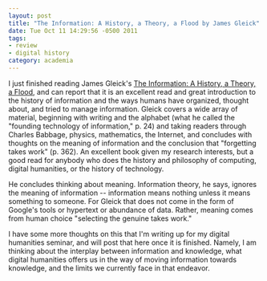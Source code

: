 ```yaml
---
layout: post
title: "The Information: A History, a Theory, a Flood by James Gleick"
date: Tue Oct 11 14:29:56 -0500 2011
tags:
- review
- digital history
category: academia
---
```


I just finished reading James Gleick's [The Information: A History, a Theory, a
Flood](http://around.com/the-information), and can report that it is an excellent
read and great introduction to the history of information and the ways humans have
organized, thought about, and tried to manage information. Gleick covers a wide array
of material, beginning with writing and the alphabet (what he called the "founding
technology of information," p. 24) and taking readers through Charles Babbage,
physics, mathematics, the Internet, and concludes with thoughts on the meaning of information and
the conclusion that "forgetting takes work" (p. 362). An excellent book given my
research interests, but a good read for anybody who does the history and philosophy
of computing, digital humanities, or the history of technology.

He concludes thinking about meaning. Information theory, he says, ignores the meaning
of information -- information means nothing unless it means something to someone. For
Gleick that does not come in the form of Google's tools or hypertext or abundance of
data. Rather, meaning comes from human choice "selecting the genuine takes work."

I have some more thoughts on this that I'm writing up for my digital humanities
seminar, and will post that here once it is finished. Namely, I am thinking about the
interplay between information and knowledge, what digital humanities offers us in the
way of moving information towards knowledge, and the limits we currently face in that
endeavor.
